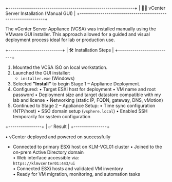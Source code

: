 +-------------------------------------------------------------+
| 🧑‍💻 vCenter Server Installation (Manual GUI)               |
+-------------------------------------------------------------+

The vCenter Server Appliance (VCSA) was installed manually using
the VMware GUI installer. This approach allowed for a 
guided and visual deployment process ideal for lab or production 
use.

+--------------------------+
| 🛠️ Installation Steps       |
+--------------------------+

1. Mounted the VCSA ISO on local workstation.
2. Launched the GUI installer:
     - `installer.exe` (Windows)
3. Selected **"Install"** to begin Stage 1 – Appliance Deployment.
4. Configured:
     • Target ESXi host for deployment
     • VM name and root password
     • Deployment size and target datastore compatible with my lab and license
     • Networking (static IP, FQDN, gateway, DNS, vMotion)
5. Continued to Stage 2 – Appliance Setup:
     • Time sync configuration (NTP/host)
     • SSO domain setup (`vsphere.local`)
     • Enabled SSH temporarily for system configuration 

+----------------+
| ✅ Result      |
+----------------+

• vCenter deployed and powered on successfully 
- Connected to primary ESXi host on KLM-VCL01 cluster
• Joined to the on-prem Active Directory domain  
• Web interface accessible via:  
  `https://klmvcenter01:443/ui`  
• Connected ESXi hosts and validated VM inventory  
• Ready for VM migration, monitoring, and automation tasks  

